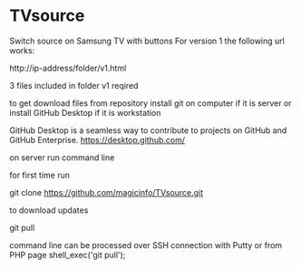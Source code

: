 # TVsource
Switch source on Samsung TV with buttons
For version 1 the following url works:

http://ip-address/folder/v1.html

3 files included in folder v1 reqired 



to get download files from repository install git on computer if it is server or install GitHub Desktop if it is workstation

GitHub Desktop is a seamless way to contribute to projects on GitHub and GitHub Enterprise.
https://desktop.github.com/

on server run command line 

for first time run


 git clone https://github.com/magicinfo/TVsource.git

to download updates 

 git pull

command line can be processed over SSH connection with Putty or from PHP page 
shell_exec('git pull');


